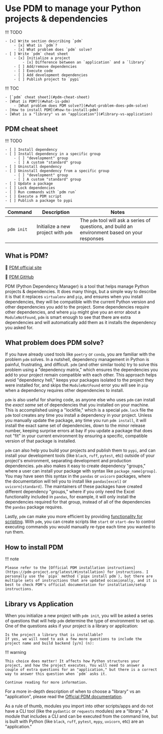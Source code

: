 # Use PDM to manage your Python projects & dependencies

!!! TODO

    - [x] Write section describing `pdm`
        - [x] What is `pdm`?
        - [x] What problem does `pdm` solve?
    - [ ] Write `pdm` cheat sheet
        - [x] Initialize a project
            - [x] Difference between an `application` and a `library`
        - [ ] Add/remove dependencies
        - [ ] Execute code
        - [ ] Add development dependencies
        - [ ] Publish project to `pypi`

!!! TOC

    - [`pdm` cheat sheet](#pdm-cheat-sheet)
    - [What is PDM?](#what-is-pdm)
        - [What problem does PDM solve?](#what-problem-does-pdm-solve)
    - [How to install PDM](#how-to-install-pdm)
    - [What is a "library" vs an "application"](#library-vs-application)

## PDM cheat sheet

!!! TODO

    - [ ] Install dependency
    - [ ] Install dependency in a specific group
        - [ ] "development" group
        - [ ] A custom "standard" group
    - [ ] Uninstall dependency
    - [ ] Uninstall dependency from a specific group
        - [ ] "development" group
        - [ ] A custom "standard" group
    - [ ] Update a package
    - [ ] Lock dependencies
    - [ ] Run commands with `pdm run`
    - [ ] Execute a PDM script
    - [ ] Publish a package to pypi

| Command    | Description                         | Notes                                                                                           |
| ---------- | ----------------------------------- | ----------------------------------------------------------------------------------------------- |
| `pdm init` | Initialize a new project with `pdm` | The `pdm` tool will ask a series of questions, and build an environment based on your responses |

## What is PDM?

🔗 [PDM official site](https://pdm-project.org/latest/)

🔗 [PDM GitHub](https://github.com/pdm-project/pdm)

PDM (Python Dependency Manager) is a tool that helps manage Python projects & dependencies. It does many things, but a simple way to describe it is that it replaces `virtualenv` and `pip`, and ensures when you install dependencies, they will be compatible with the current Python version and other dependencies you add to the project. Some dependencies require other dependencies, and where `pip` might give you an error about a `ModuleNotFound`, `pdm` is smart enough to see that there are extra dependencies and will automatically add them as it installs the dependency you asked for.

## What problem does PDM solve?

If you have already used tools like `poetry` or `conda`, you are familiar with the problem `pdm` solves. In a nutshell, dependency management in Python is painful, frustrating, and difficult. `pdm` (and other similar tools) try to solve this problem using a "dependency matrix," which ensures the dependencies you add to your project remain compatible with each other. This approach helps avoid "dependency hell," keeps your packages isolated to the project they were installed for, and skips the `ModuleNotFound` error you will see in `pip` when a dependency requires other dependencies to install.

`pdm` is also useful for sharing code, as anyone else who uses `pdm` can install the *exact same* set of dependencies that you installed on your machine. This is accomplished using a "lockfile," which is a special `pdm.lock` file the `pdm` tool creates any time you install a dependency in your project. Unless you manually update the package, any time you run `pdm install`, it will install the exact same set of dependencies, down to the minor release number, keeping surprise errors at bay if you update a package that does not "fit" in your current environment by ensuring a specific, compatible version of that package is installed.

`pdm` can also help you build your projects and publish them to `pypi`, and can install your development tools (like `black`, `ruff`, `pytest`, etc) outside of your project's environment, separating development and production dependencies. `pdm` also makes it easy to create dependency "groups," where a user can install your package with syntax like `package_name[group]`. You may have seen this syntax in the `pandas` or `uvicorn` packages, where the documentation will tell you to install like `pandas[excel]` or `uvicorn[standard]`. The maintainers of these packages have created different dependency "groups," where if you only need the Excel functionality included in `pandas`, for example, it will only install the dependencies required for that group, instead of all of the dependencies the `pandas` package requires.

Lastly, `pdm` can make you more efficient by providing [functionality for scripting](https://pdm-project.org/latest/usage/scripts/). With `pdm`, you can create scripts like `start` or `start-dev` to control executing commands you would manually re-type each time you wanted to run them.

## How to install PDM

!!! note

    Please refer to the [Official PDM installation instructions](https://pdm-project.org/latest/#installation) for instructions. I personally use the `pipx` method (`pipx install pdm`), but there are multiple sets of instructions that are updated occasionally, and it is best to check PDM's official documentation for installation/setup instructions.

## Library vs Application

When you initialize a new project with `pdm init`, you will be asked a series of questions that will help `pdm` determine the type of environment to set up. One of the questions asks if your project is a library or application:

```shell title="PDM library or app question"
Is the project a library that is installable?
If yes, we will need to ask a few more questions to include the project name and build backend [y/n] (n):
```

!!! warning

    This choice does matter! It affects how Python structures your project, and how the project executes. You will need to answer a couple of extra questions for an "application," but there is a correct way to answer this question when `pdm` asks it.

    Continue reading for more information.

For a more in-depth description of when to choose a "library" vs an "application", please read the [Official PDM documentation](https://pdm-project.org/latest/usage/project/#library-or-application).

As a rule of thumb, modules you import into other scripts/apps and do not have a CLI tool (like the `pydantic` or `requests` modules) are a "library." A module that includes a CLI and can be executed from the command line, but is built with Python (like `black`, `ruff`, `pytest`, `mypy`, `uvicorn`, etc) are an "application." 
